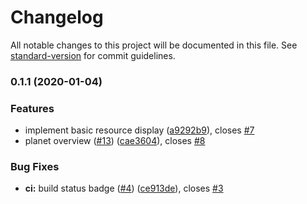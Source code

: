 # Changelog

All notable changes to this project will be documented in this file. See [standard-version](https://github.com/conventional-changelog/standard-version) for commit guidelines.

### 0.1.1 (2020-01-04)


### Features

* implement basic resource display ([a9292b9](https://github.com/romainbellande/neoark/commit/a9292b99f65f9e028b296766109c1982ea181469)), closes [#7](https://github.com/romainbellande/neoark/issues/7)
* planet overview ([#13](https://github.com/romainbellande/neoark/issues/13)) ([cae3604](https://github.com/romainbellande/neoark/commit/cae3604ec6346e8af238d1e84ca945cfa7086784)), closes [#8](https://github.com/romainbellande/neoark/issues/8)


### Bug Fixes

* **ci:** build status badge ([#4](https://github.com/romainbellande/neoark/issues/4)) ([ce913de](https://github.com/romainbellande/neoark/commit/ce913de7c91bf64315d58d61d42b211663d70bb8)), closes [#3](https://github.com/romainbellande/neoark/issues/3)
